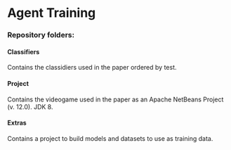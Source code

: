 # Agent Training

### Repository folders:

#### Classifiers

Contains the classidiers used in the paper ordered by test.

#### Project

Contains the videogame used in the paper as an Apache NetBeans Project (v. 12.0). JDK 8.

#### Extras

Contains a project to build models and datasets to use as training data.